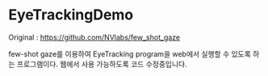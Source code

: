 # EyeTrackingDemo
Original : https://github.com/NVlabs/few_shot_gaze

few-shot gaze를 이용하여 EyeTracking program을 web에서 실행할 수 있도록 하는 프로그램이다. 웹에서 사용 가능하도록 코드 수정중입니다.

